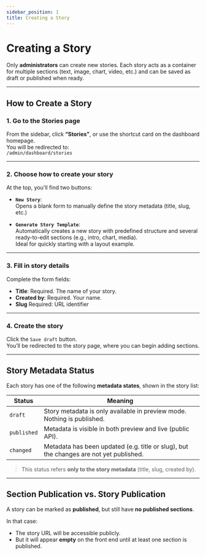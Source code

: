 ```yaml
---
sidebar_position: 1
title: Creating a Story
---
```


# Creating a Story

Only **administrators** can create new stories. Each story acts as a container for multiple sections (text, image, chart, video, etc.) and can be saved as draft or published when ready.

---

## How to Create a Story

### 1. Go to the Stories page

From the sidebar, click **“Stories”**, or use the shortcut card on the dashboard homepage.  
You will be redirected to:  
`/admin/dashboard/stories`

---

### 2. Choose how to create your story

At the top, you'll find two buttons:

- **`New Story`**:  
  Opens a blank form to manually define the story metadata (title, slug, etc.)

- **`Generate Story Template`**:  
  Automatically creates a new story with predefined structure and several ready-to-edit sections (e.g., intro, chart, media).  
  Ideal for quickly starting with a layout example.

---

### 3. Fill in story details

Complete the form fields:

- **Title**: Required. The name of your story.
- **Created by**: Required. Your name.
- **Slug** Required: URL identifier 

---

### 4. Create the story

Click the `Save draft` button.  
You’ll be redirected to the story page, where you can begin adding sections.

---

## Story Metadata Status

Each story has one of the following **metadata states**, shown in the story list:

| Status     | Meaning                                                                 |
|------------|-------------------------------------------------------------------------|
| `draft`    | Story metadata is only available in preview mode. Nothing is published. |
| `published`| Metadata is visible in both preview and live (public API).              |
| `changed`  | Metadata has been updated (e.g. title or slug), but the changes are not yet published.|

> This status refers **only to the story metadata** (title, slug, created by).  

---

## Section Publication vs. Story Publication

A story can be marked as **published**, but still have **no published sections**.

In that case:
- The story URL will be accessible publicly.
- But it will appear **empty** on the front end until at least one section is published.